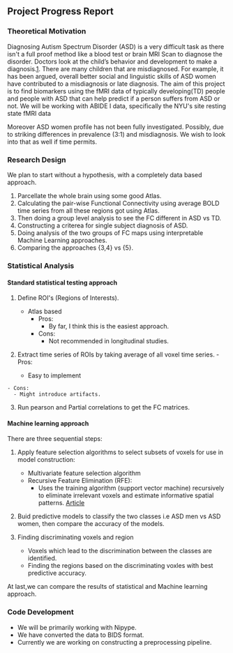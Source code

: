 ## Project Progress Report

### Theoretical Motivation

Diagnosing Autism Spectrum Disorder (ASD) is a very difficult task as there isn't a full proof method like a blood test or brain MRI Scan to diagnose the disorder. Doctors look at the child’s behavior and development to make a diagnosis.[1](https://www.cdc.gov/ncbddd/autism/screening.html). There are many children that are misdiagnosed. For example, it has been argued, overall better social and linguistic skills of ASD women have contributed to a misdiagnosis or late diagnosis. The aim of this project is to find biomarkers using the fMRI data of typically developing(TD) people and people with ASD that can help predict if a person suffers from ASD or not. We will be working with ABIDE I data, specifically the NYU's site resting state fMRI data


Moreover ASD women profile has not been fully investigated. Possibly, due to striking differences in prevalence (3:1) and misdiagnosis. We wish to look into that as well if time permits.

### Research Design
We plan to start without a hypothesis, with a completely data based approach.
1. Parcellate the whole brain using some good Atlas.
2. Calculating the pair-wise Functional Connectivity using average BOLD time series from all these regions got using Atlas.
3. Then doing a group level analysis to see the FC different in ASD vs TD.
4. Constructing a criterea for single subject diagnosis of ASD.
5. Doing analysis of the two groups of FC maps using interpretable Machine Learning approaches.
6. Comparing the approaches {3,4} vs {5}.

### Statistical Analysis

#### Standard statistical testing approach
1. Define ROI's (Regions of Interests).    
    - Atlas based  
        - Pros:
          - By far, I think this is the easiest approach.  
        - Cons:
          - Not recommended in longitudinal studies.  

  2. Extract time series of ROIs by taking average of all voxel time series.
    - Pros:
      - Easy to implement

    - Cons:
      - Might introduce artifacts.

  3. Run pearson and Partial correlations to get the FC matrices.  

#### Machine learning approach

There are three sequential steps:

   1. Apply feature selection algorithms to select subsets of voxels for use in model construction:
      - Multivariate feature selection algorithm
      - Recursive Feature Elimination (RFE):
        - Uses the training algorithm (support vector machine) recursively to eliminate irrelevant voxels and estimate informative spatial patterns. [Article](http://www.ncbi.nlm.nih.gov/pubmed/18672070)    

   2. Buid predictive models to classify the two classes i.e ASD men vs ASD women, then compare the accuracy of the models.

   3. Finding discriminating voxels and region

      - Voxels which lead to the discrimination between the classes are identified.
      - Finding the regions based on the discriminating voxles with best predictive accuracy.

At last,we can compare the results of statistical and Machine learning approach.

### Code Development
- We will be primarily working with Nipype.
- We have converted the data to BIDS format.
- Currently we are working on constructing a preprocessing pipeline.
